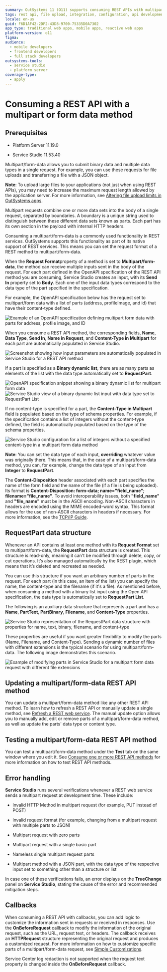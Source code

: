 ```yaml
---
summary: OutSystems 11 (O11) supports consuming REST APIs with multipart/form-data, allowing multiple data types in a single request.
tags: rest api, file upload, integration, configuration, api development
locale: en-us
guid: F6D1AF42-2DF2-43D8-9700-75335D0A7302
app_type: traditional web apps, mobile apps, reactive web apps
platform-version: o11
figma:
audience:
  - mobile developers
  - frontend developers
  - full stack developers
outsystems-tools:
  - service studio
  - platform server
coverage-type:
  - apply
---
```


# Consuming a REST API with a multipart or form data method

## Prerequisites

* Platform Server 11.19.0

* Service Studio 11.53.40

Multipart/form-data allows you to submit binary data and multiple data types in a single request. For example, you can use these requests for file uploads and transferring a file with a JSON object.

**Note**: To upload large files to your applications (not just when using REST APIs), you may need to increase the maximum request length allowed by the application server.
For more information, see [Altering file upload limits in OutSystems apps](https://success.outsystems.com/support/troubleshooting/application_runtime/altering_file_upload_limits_in_outsystems_apps/).

Multipart requests combine one or more data sets into the body of a single request, separated by boundaries. A boundary is a unique string used to distinguish between these different data sets known as parts. Each part has its own section in the payload with internal HTTP headers.

Consuming a multipart/form-data is a commonly used functionality in REST services. OutSystems supports this functionality as part of its native support of REST services. This means you can set the request format of a REST method to multipart/form-data.

When the **Request Format**property of a method is set to **Multipart/form-data**, the method can receive multiple inputs sent in the body of the request. For each part defined in the OpenAPI specification of the REST API method you are consuming, Service Studio creates an input, with its **Send In** property set to **Body**. Each one of the input data types correspond to the data type of the part specified in the specification.  

For example, the OpenAPI specification below has the request set to multipart/form data with a list of parts (address, profileImage, and id) that have their content-type defined.

![Example of an OpenAPI specification defining multipart form data with parts for address, profile image, and ID](images/api-spec-usr.png "OpenAPI Specification for Multipart/Form Data")

When you consume a REST API method, the corresponding fields, **Name**, **Data Type**, **Send In**, **Name in Request**, and **Content-Type in Multipart** for each part are automatically populated in Service Studio.

![Screenshot showing how input parameters are automatically populated in Service Studio for a REST API method](images/input-parameter-ss.png "Service Studio Input Parameters")

If a part is specified as a **Binary dynamic list**, there are as many parts as elements of the list with the data type automatically set to **RequestPart**.

![OpenAPI specification snippet showing a binary dynamic list for multipart form data](images/list-binaries-usr.png "Binary Dynamic List in OpenAPI Specification") ![Service Studio view of a binary dynamic list input with data type set to RequestPart List](images/list-binaries-ss.png "Binary Dynamic List in Service Studio")

If no content-type is specified for a part, the **Content-Type in Multipart** field is populated based on the type of schema properties. For example, if the specification contains a list of integers without the content-type defined, the field is automatically populated based on the type of the schema properties.

![Service Studio configuration for a list of integers without a specified content-type in a multipart form data method](images/list-integers-ss.png "List of Integers in Service Studio")  

**Note**: You can set the data type of each input, **overriding** whatever value was originally there. This means that, in the case of a multipart/form-data method, you can, for example, change the data type of an input from **Integer** to **RequestPart**.

The **Content-Disposition** header associated with each part specifies  the name of the form field and the name of the file (if a file is being uploaded). Its format is **Content-Disposition: form-data; name="field_name"; filename="file_name"**. To avoid interoperability issues, both **"field_name"** and **"file_name"** must be in the ASCII encoding. Non-ASCII characters in headers are encoded using the MIME encoded-word syntax,  This format allows for the use of non-ASCII characters in headers if necessary. For more information, see the [TCP/IP Guide](http://www.tcpipguide.com/free/t_MIMEExtensionforNonASCIIMailMessageHeaders-2.htm).

## RequestPart data structure

Whenever an API contains at least one method with its **Request Format** set to multipart/form-data, the **RequestPart** data structure is created. This structure is read-only, meaning it can't be modified through delete, copy, or cut operations. It’s also managed automatically by the REST plugin, which means that it’s deleted and recreated as needed.

You can use this structure if you want an arbitrary number of parts in the request. For each part (in this case, an item of the list) you can specify the name, the content-type and the filename (if it's a file). As mentioned before, when consuming a method with a binary list input using the Open API specification, the data type is automatically set to **RequestPart List**.

The following is an auxiliary data structure that represents a part and has a **Name**, **PartText**, **PartBinary**, **Filename**, and **Content-Type** properties.

![Service Studio representation of the RequestPart data structure with properties for name, text, binary, filename, and content-type](images/data-structure-ss.png "RequestPart Data Structure in Service Studio")

These properties are useful if you want greater flexibility to modify the parts (Name, Filename, and Content-Type). Sending a dynamic number of files with different extensions is the typical scenario for using multipart/form-data. The following image demonstrates this scenario.

![Example of modifying parts in Service Studio for a multipart form data request with different file extensions](images/modify-parts-ss.png "Modifying Parts in Service Studio")

## Updating a multipart/form-data REST API method

You can update a multipart/form-data method like any other REST API method. To learn how to refresh a REST API or manually update a single method, see [Refresh a REST web service](refresh-rest-service.md#multipart). The manual update option allows you to manually add, edit or remove parts of a multipart/form-data method, as well as update the parts' data type or content type.  

## Testing a multipart/form-data REST API method

You can test a multipart/form-data method under the **Test** tab on the same window where you edit it. See [Consume one or more REST API methods](consume-a-rest-api.md) for more information on how to test REST API methods.

## Error handling

**Service Studio** runs several verifications whenever a REST web service sends a multipart request at development time. These include:  

* Invalid HTTP Method in multipart request (for example, PUT instead of POST)

* Invalid request format (for example, changing from a multipart request with multiple parts to JSON)

* Multipart request with zero parts

* Multipart request with a single basic part

* Nameless single multipart request parts

* Multipart method with a JSON part, with the data type of the respective input set to something other than a structure or list

In case one of these verifications fails, an error displays on the **TrueChange** panel on **Service Studio**, stating the cause of the error and recommended mitigation steps.

## Callbacks

When consuming a REST API with callbacks, you can add logic to customize the information sent in requests or received in responses. Use the **OnBeforeRequest** callback to modify the information of the original request, such as the URL, request text, or headers. The callback receives an **HTTPRequest** structure representing the original request and produces a customized request. For more information on how to customize specific parts of a multipart/form-data request, see [Simple Customizations](simple-customizations.md#multipart).

<div class="info" markdown="1">

Service Center log redaction is not supported when the request text property is changed inside the **OnBeforeRequest** callback.

</div>
